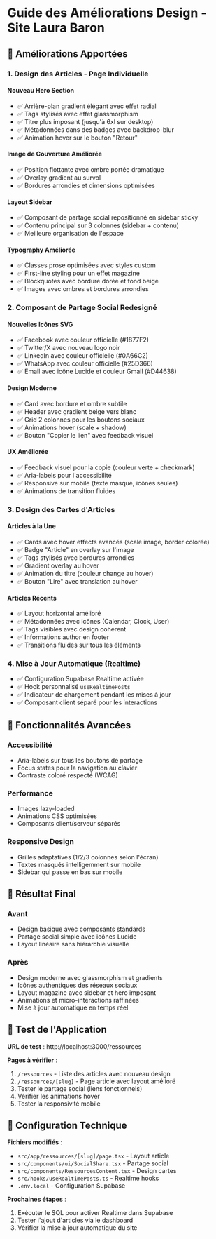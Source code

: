 # Guide des Améliorations Design - Site Laura Baron

## 🎨 Améliorations Apportées

### 1. **Design des Articles - Page Individuelle**

#### **Nouveau Hero Section**
- ✅ Arrière-plan gradient élégant avec effet radial
- ✅ Tags stylisés avec effet glassmorphism
- ✅ Titre plus imposant (jusqu'à 6xl sur desktop)
- ✅ Métadonnées dans des badges avec backdrop-blur
- ✅ Animation hover sur le bouton "Retour"

#### **Image de Couverture Améliorée**
- ✅ Position flottante avec ombre portée dramatique
- ✅ Overlay gradient au survol
- ✅ Bordures arrondies et dimensions optimisées

#### **Layout Sidebar**
- ✅ Composant de partage social repositionné en sidebar sticky
- ✅ Contenu principal sur 3 colonnes (sidebar + contenu)
- ✅ Meilleure organisation de l'espace

#### **Typography Améliorée**
- ✅ Classes prose optimisées avec styles custom
- ✅ First-line styling pour un effet magazine
- ✅ Blockquotes avec bordure dorée et fond beige
- ✅ Images avec ombres et bordures arrondies

### 2. **Composant de Partage Social Redesigné**

#### **Nouvelles Icônes SVG**
- ✅ Facebook avec couleur officielle (#1877F2)
- ✅ Twitter/X avec nouveau logo noir
- ✅ LinkedIn avec couleur officielle (#0A66C2)
- ✅ WhatsApp avec couleur officielle (#25D366)
- ✅ Email avec icône Lucide et couleur Gmail (#D44638)

#### **Design Moderne**
- ✅ Card avec bordure et ombre subtile
- ✅ Header avec gradient beige vers blanc
- ✅ Grid 2 colonnes pour les boutons sociaux
- ✅ Animations hover (scale + shadow)
- ✅ Bouton "Copier le lien" avec feedback visuel

#### **UX Améliorée**
- ✅ Feedback visuel pour la copie (couleur verte + checkmark)
- ✅ Aria-labels pour l'accessibilité
- ✅ Responsive sur mobile (texte masqué, icônes seules)
- ✅ Animations de transition fluides

### 3. **Design des Cartes d'Articles**

#### **Articles à la Une**
- ✅ Cards avec hover effects avancés (scale image, border colorée)
- ✅ Badge "Article" en overlay sur l'image
- ✅ Tags stylisés avec bordures arrondies
- ✅ Gradient overlay au hover
- ✅ Animation du titre (couleur change au hover)
- ✅ Bouton "Lire" avec translation au hover

#### **Articles Récents**
- ✅ Layout horizontal amélioré
- ✅ Métadonnées avec icônes (Calendar, Clock, User)
- ✅ Tags visibles avec design cohérent
- ✅ Informations author en footer
- ✅ Transitions fluides sur tous les éléments

### 4. **Mise à Jour Automatique (Realtime)**
- ✅ Configuration Supabase Realtime activée
- ✅ Hook personnalisé `useRealtimePosts`
- ✅ Indicateur de chargement pendant les mises à jour
- ✅ Composant client séparé pour les interactions

## 🚀 Fonctionnalités Avancées

### **Accessibilité**
- Aria-labels sur tous les boutons de partage
- Focus states pour la navigation au clavier
- Contraste coloré respecté (WCAG)

### **Performance**
- Images lazy-loaded
- Animations CSS optimisées
- Composants client/serveur séparés

### **Responsive Design**
- Grilles adaptatives (1/2/3 colonnes selon l'écran)
- Textes masqués intelligemment sur mobile
- Sidebar qui passe en bas sur mobile

## 🎯 Résultat Final

### **Avant**
- Design basique avec composants standards
- Partage social simple avec icônes Lucide
- Layout linéaire sans hiérarchie visuelle

### **Après**
- Design moderne avec glassmorphism et gradients
- Icônes authentiques des réseaux sociaux
- Layout magazine avec sidebar et hero imposant
- Animations et micro-interactions raffinées
- Mise à jour automatique en temps réel

## 📱 Test de l'Application

**URL de test** : http://localhost:3000/ressources

**Pages à vérifier** :
1. `/ressources` - Liste des articles avec nouveau design
2. `/ressources/[slug]` - Page article avec layout amélioré
3. Tester le partage social (liens fonctionnels)
4. Vérifier les animations hover
5. Tester la responsivité mobile

## 🔧 Configuration Technique

**Fichiers modifiés** :
- `src/app/ressources/[slug]/page.tsx` - Layout article
- `src/components/ui/SocialShare.tsx` - Partage social
- `src/components/RessourcesContent.tsx` - Design cartes
- `src/hooks/useRealtimePosts.ts` - Realtime hooks
- `.env.local` - Configuration Supabase

**Prochaines étapes** :
1. Exécuter le SQL pour activer Realtime dans Supabase
2. Tester l'ajout d'articles via le dashboard
3. Vérifier la mise à jour automatique du site